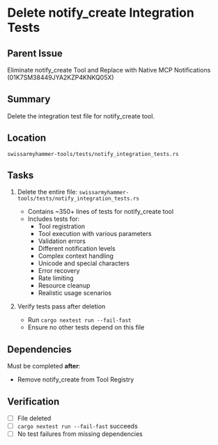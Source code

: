 # Delete notify_create Integration Tests

## Parent Issue
Eliminate notify_create Tool and Replace with Native MCP Notifications (01K7SM38449JYA2KZP4KNKQ05X)

## Summary
Delete the integration test file for notify_create tool.

## Location
`swissarmyhammer-tools/tests/notify_integration_tests.rs`

## Tasks

1. Delete the entire file: `swissarmyhammer-tools/tests/notify_integration_tests.rs`
   - Contains ~350+ lines of tests for notify_create tool
   - Includes tests for:
     - Tool registration
     - Tool execution with various parameters
     - Validation errors
     - Different notification levels
     - Complex context handling
     - Unicode and special characters
     - Error recovery
     - Rate limiting
     - Resource cleanup
     - Realistic usage scenarios

2. Verify tests pass after deletion
   - Run `cargo nextest run --fail-fast`
   - Ensure no other tests depend on this file

## Dependencies

Must be completed **after**:
- Remove notify_create from Tool Registry

## Verification

- [ ] File deleted
- [ ] `cargo nextest run --fail-fast` succeeds
- [ ] No test failures from missing dependencies
